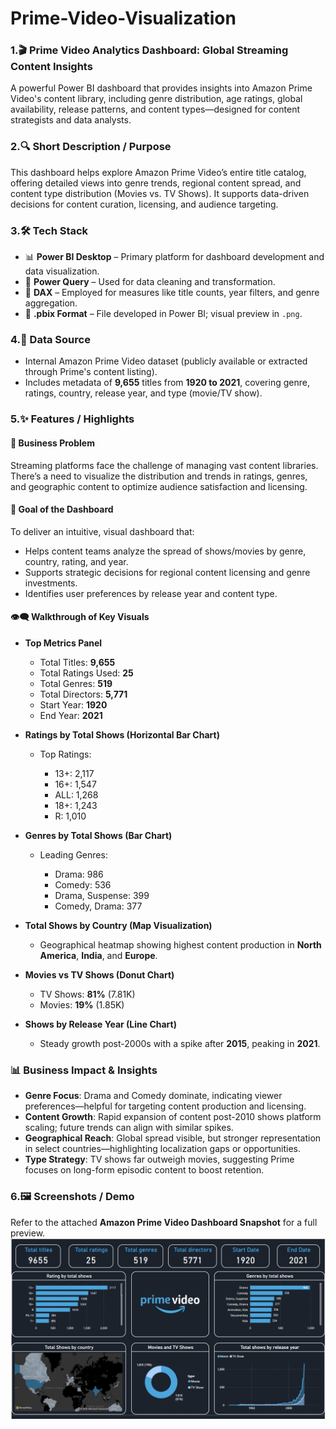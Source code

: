 # Prime-Video-Visualization
### 1.🎬 Prime Video Analytics Dashboard: Global Streaming Content Insights
A powerful Power BI dashboard that provides insights into Amazon Prime Video's content library, including genre distribution, age ratings, global availability, release patterns, and content types—designed for content strategists and data analysts.

### 2.🔍 Short Description / Purpose
This dashboard helps explore Amazon Prime Video’s entire title catalog, offering detailed views into genre trends, regional content spread, and content type distribution (Movies vs. TV Shows). It supports data-driven decisions for content curation, licensing, and audience targeting.

### 3.🛠 Tech Stack

* 📊 **Power BI Desktop** – Primary platform for dashboard development and data visualization.
* 📂 **Power Query** – Used for data cleaning and transformation.
* 🧠 **DAX** – Employed for measures like title counts, year filters, and genre aggregation.
* 📁 **.pbix Format** – File developed in Power BI; visual preview in `.png`.

### 4.📂 Data Source

* Internal Amazon Prime Video dataset (publicly available or extracted through Prime's content listing).<br>
* Includes metadata of **9,655** titles from **1920 to 2021**, covering genre, ratings, country, release year, and type (movie/TV show).
  
### 5.✨ Features / Highlights

#### 🧩 Business Problem

Streaming platforms face the challenge of managing vast content libraries. There’s a need to visualize the distribution and trends in ratings, genres, and geographic content to optimize audience satisfaction and licensing.

#### 🎯 Goal of the Dashboard

To deliver an intuitive, visual dashboard that:

* Helps content teams analyze the spread of shows/movies by genre, country, rating, and year.
* Supports strategic decisions for regional content licensing and genre investments.
* Identifies user preferences by release year and content type.

#### 👁‍🗨 Walkthrough of Key Visuals

* **Top Metrics Panel**

  * Total Titles: **9,655**
  * Total Ratings Used: **25**
  * Total Genres: **519**
  * Total Directors: **5,771**
  * Start Year: **1920**
  * End Year: **2021**

* **Ratings by Total Shows (Horizontal Bar Chart)**

  * Top Ratings:

    * 13+: 2,117
    * 16+: 1,547
    * ALL: 1,268
    * 18+: 1,243
    * R: 1,010

* **Genres by Total Shows (Bar Chart)**

  * Leading Genres:

    * Drama: 986
    * Comedy: 536
    * Drama, Suspense: 399
    * Comedy, Drama: 377

* **Total Shows by Country (Map Visualization)**

  * Geographical heatmap showing highest content production in **North America**, **India**, and **Europe**.

* **Movies vs TV Shows (Donut Chart)**

  * TV Shows: **81%** (7.81K)
  * Movies: **19%** (1.85K)

* **Shows by Release Year (Line Chart)**

  * Steady growth post-2000s with a spike after **2015**, peaking in **2021**.

### 📊 Business Impact & Insights

* **Genre Focus**: Drama and Comedy dominate, indicating viewer preferences—helpful for targeting content production and licensing.
* **Content Growth**: Rapid expansion of content post-2010 shows platform scaling; future trends can align with similar spikes.
* **Geographical Reach**: Global spread visible, but stronger representation in select countries—highlighting localization gaps or opportunities.
* **Type Strategy**: TV shows far outweigh movies, suggesting Prime focuses on long-form episodic content to boost retention.

### 6.🖼 Screenshots / Demo

Refer to the attached **Amazon Prime Video Dashboard Snapshot** for a full preview.
![Dashboard Preview](https://github.com/Khushi-Jadhav/Prime-Video-Visualization/blob/main/Snapshot%20Amazon%20Prime%20Video%20Dashboard.png)




